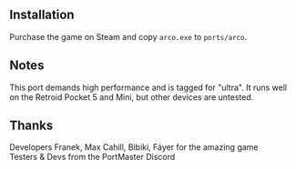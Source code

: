 ## Installation
Purchase the game on Steam and copy `arco.exe` to `ports/arco`.

## Notes
This port demands high performance and is tagged for "ultra". It runs well on the Retroid Pocket 5 and Mini, but other devices are untested.

## Thanks 
Developers Franek, Max Cahill, Bibiki, Fáyer for the amazing game  
Testers & Devs from the PortMaster Discord